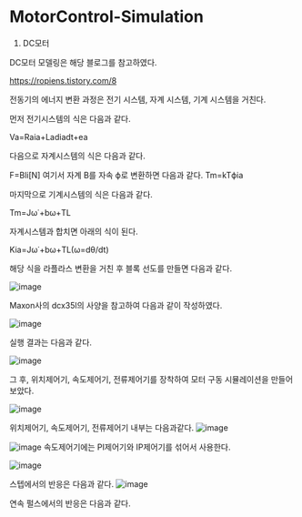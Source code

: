 # MotorControl-Simulation

1. DC모터

 DC모터 모델링은 해당 블로그를 참고하였다.

 https://ropiens.tistory.com/8

전동기의 에너지 변환 과정은 전기 시스템, 자계 시스템, 기계 시스템을 거친다.

먼저 전기시스템의 식은 다음과 같다.

Va=Raia+Ladiadt+ea

다음으로 자계시스템의 식은 다음과 같다.

F=Bli[N]
여기서 자계 B를 자속 ϕ로 변환하면 다음과 같다.
Tm=kTϕia
 
마지막으로 기계시스템의 식은 다음과 같다.

Tm=Jω˙+bω+TL

자계시스템과 합치면 아래의 식이 된다.

Kia=Jω˙+bω+TL(ω=dθ/dt)

해당 식을 라플라스 변환을 거친 후 블록 선도를 만들면 다음과 같다.

![image](https://github.com/lcw3379/MotorControl-Simulation/assets/127228208/41687f1c-8ec7-4348-aa10-cb1f38bb3a0e)

Maxon사의 dcx35l의 사양을 참고하여 다음과 같이 작성하였다.

![image](https://github.com/lcw3379/MotorControl-Simulation/assets/127228208/95b3203b-934c-412b-b8fd-950f344aabb6)


실행 결과는 다음과 같다.

![image](https://github.com/lcw3379/MotorControl-Simulation/assets/127228208/79db1b32-7801-4b4c-9a59-b50c765f3e5e)

그 후, 위치제어기, 속도제어기, 전류제어기를 장착하여 모터 구동 시뮬레이션을 만들어 보았다.

![image](https://github.com/lcw3379/MotorControl-Simulation/assets/127228208/a4811c4a-29b9-4cb4-a93c-670033597c69)

위치제어기, 속도제어기, 전류제어기 내부는 다음과같다.
![image](https://github.com/lcw3379/MotorControl-Simulation/assets/127228208/02fee68c-bc52-487f-8977-d6ede4632717)

![image](https://github.com/lcw3379/MotorControl-Simulation/assets/127228208/35ca43ba-487a-41f3-8ca0-7b0fef3b51b6)
속도제어기에는 PI제어기와 IP제어기를 섞어서 사용한다.

![image](https://github.com/lcw3379/MotorControl-Simulation/assets/127228208/e76a5ad2-7273-4187-bf28-6ca93e1fd82c)




스텝에서의 반응은 다음과 같다.
![image](https://github.com/lcw3379/MotorControl-Simulation/assets/127228208/83ef8ec2-de15-4da8-91fd-396f48864ba4)


연속 펄스에서의 반응은 다음과 같다.
